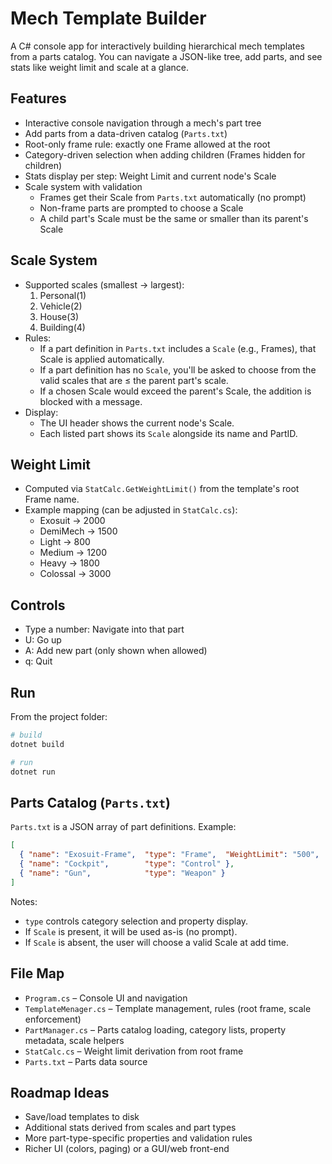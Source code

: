 # Mech Template Builder

A C# console app for interactively building hierarchical mech templates from a parts catalog. You can navigate a JSON-like tree, add parts, and see stats like weight limit and scale at a glance.

## Features
- Interactive console navigation through a mech's part tree
- Add parts from a data-driven catalog (`Parts.txt`)
- Root-only frame rule: exactly one Frame allowed at the root
- Category-driven selection when adding children (Frames hidden for children)
- Stats display per step: Weight Limit and current node's Scale
- Scale system with validation
  - Frames get their Scale from `Parts.txt` automatically (no prompt)
  - Non-frame parts are prompted to choose a Scale
  - A child part's Scale must be the same or smaller than its parent's Scale

## Scale System
- Supported scales (smallest → largest):
  1. Personal(1)
  2. Vehicle(2)
  3. House(3)
  4. Building(4)
- Rules:
  - If a part definition in `Parts.txt` includes a `Scale` (e.g., Frames), that Scale is applied automatically.
  - If a part definition has no `Scale`, you'll be asked to choose from the valid scales that are ≤ the parent part's scale.
  - If a chosen Scale would exceed the parent's Scale, the addition is blocked with a message.
- Display:
  - The UI header shows the current node's Scale.
  - Each listed part shows its `Scale` alongside its name and PartID.

## Weight Limit
- Computed via `StatCalc.GetWeightLimit()` from the template's root Frame name.
- Example mapping (can be adjusted in `StatCalc.cs`):
  - Exosuit → 2000
  - DemiMech → 1500
  - Light → 800
  - Medium → 1200
  - Heavy → 1800
  - Colossal → 3000

## Controls
- Type a number: Navigate into that part
- U: Go up
- A: Add new part (only shown when allowed)
- q: Quit

## Run
From the project folder:

```powershell
# build
dotnet build

# run
dotnet run
```

## Parts Catalog (`Parts.txt`)
`Parts.txt` is a JSON array of part definitions. Example:

```json
[
  { "name": "Exosuit-Frame",  "type": "Frame",  "WeightLimit": "500",  "Scale": "Personal(1)" },
  { "name": "Cockpit",        "type": "Control" },
  { "name": "Gun",            "type": "Weapon" }
]
```

Notes:
- `type` controls category selection and property display.
- If `Scale` is present, it will be used as-is (no prompt).
- If `Scale` is absent, the user will choose a valid Scale at add time.

## File Map
- `Program.cs` – Console UI and navigation
- `TemplateMenager.cs` – Template management, rules (root frame, scale enforcement)
- `PartManager.cs` – Parts catalog loading, category lists, property metadata, scale helpers
- `StatCalc.cs` – Weight limit derivation from root frame
- `Parts.txt` – Parts data source

## Roadmap Ideas
- Save/load templates to disk
- Additional stats derived from scales and part types
- More part-type-specific properties and validation rules
- Richer UI (colors, paging) or a GUI/web front-end